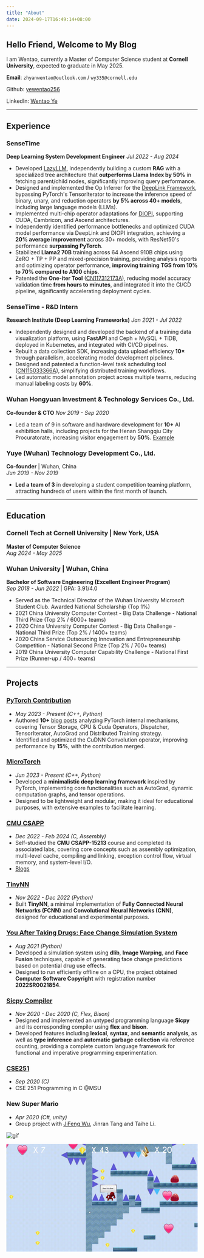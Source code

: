 ```yaml
---
title: "About"
date: 2024-09-17T16:49:14+08:00
---
```


## Hello Friend, Welcome to My Blog

I am Wentao, currently a Master of Computer Science student at **Cornell University**, expected to graduate in May 2025.

**Email**: `zhyanwentao@outlook.com` / `wy335@cornell.edu`

Github: [yewentao256](https://github.com/yewentao256)

LinkedIn: [Wentao Ye](https://www.linkedin.com/in/yewentao/)

---

## Experience

### **SenseTime**

**Deep Learning System Development Engineer**
*Jul 2022 - Aug 2024*

- Developed [LazyLLM](https://github.com/LazyAGI/LazyLLM/issues?q=author%3Ayewentao256+), independently building a custom **RAG** with a specialized tree architecture that **outperforms Llama Index by 50%** in fetching parent/child nodes, significantly improving query performance.
- Designed and implemented the Op Inferrer for the [DeepLink Framework](https://github.com/DeepLink-org/deeplink.framework/issues?q=author%3Ayewentao256+), bypassing PyTorch's TensorIterator to increase the inference speed of binary, unary, and reduction operators **by 5% across 40+ models**, including large language models (LLMs).
- Implemented multi-chip operator adaptations for [DIOPI](https://github.com/DeepLink-org/DIOPI/issues?q=author%3Ayewentao256+), supporting CUDA, Cambricon, and Ascend architectures.
- Independently identified performance bottlenecks and optimized CUDA model performance via DeepLink and DIOPI integration, achieving a **20% average improvement** across 30+ models, with ResNet50's performance **surpassing PyTorch**.
- Stabilized **Llama2 70B** training across 64 Ascend 910B chips using ZeRO + TP + PP and mixed-precision training, providing analysis reports and optimizing operator performance, **improving training TGS from 10% to 70% compared to A100 chips**.
- Patented the **One-iter Tool** ([CN117312173A](https://patents.google.com/patent/CN117312173A/en?oq=CN117312173A)), reducing model accuracy validation time **from hours to minutes**, and integrated it into the CI/CD pipeline, significantly accelerating deployment cycles.

### **SenseTime - R&D Intern**

**Research Institute (Deep Learning Frameworks)**
*Jan 2021 - Jul 2022*

- Independently designed and developed the backend of a training data visualization platform, using **FastAPI** and Ceph + MySQL + TiDB, deployed in Kubernetes, and integrated with CI/CD pipelines.
- Rebuilt a data collection SDK, increasing data upload efficiency **10×** through parallelism, accelerating model development pipelines.
- Designed and patented a function-level task scheduling tool ([CN115033366A](https://patents.google.com/patent/CN115033366A/en)), simplifying distributed training workflows.
- Led automatic model annotation project across multiple teams, reducing manual labeling costs by **60%**.

### **Wuhan Hongyuan Investment & Technology Services Co., Ltd.**

**Co-founder & CTO**
*Nov 2019 - Sep 2020*

- Led a team of 9 in software and hardware development for **10+** AI exhibition halls, including projects for the Henan Shangqiu City Procuratorate, increasing visitor engagement by **50%**. [Example](https://github.com/yewentao256/You-after-taking-drugs)

### **Yuye (Wuhan) Technology Development Co., Ltd.**

**Co-founder** | Wuhan, China  
*Jun 2019 - Nov 2019*

- **Led a team of 3** in developing a student competition teaming platform, attracting hundreds of users within the first month of launch.

---

## Education

### **Cornell Tech at Cornell University** | New York, USA

**Master of Computer Science**  
*Aug 2024 - May 2025*

### **Wuhan University** | Wuhan, China

**Bachelor of Software Engineering (Excellent Engineer Program)**  
*Sep 2018 - Jun 2022* | GPA: 3.91/4.0

- Served as the Technical Director of the Wuhan University Microsoft Student Club. Awarded National Scholarship (Top 1%)
- 2021 China University Computer Contest - Big Data Challenge - National Third Prize (Top 2% / 6000+ teams)
- 2020 China University Computer Contest - Big Data Challenge - National Third Prize (Top 2% / 1400+ teams)
- 2020 China Service Outsourcing Innovation and Entrepreneurship Competition - National Second Prize (Top 2% / 700+ teams)
- 2019 China University Computer Capability Challenge - National First Prize (Runner-up / 400+ teams)

---

## Projects

### **[PyTorch Contribution](https://github.com/pytorch/pytorch/issues?q=author%3Ayewentao256)**

- *May 2023 - Present (C++, Python)*
- Authored **10+** [blog posts](https://wentao.site/categories/pytorch/) analyzing PyTorch internal mechanisms, covering Tensor Storage, CPU & Cuda Operators, Dispatcher, TensorIterator, AutoGrad and Distributed Training strategy.
- Identified and optimized the CuDNN Convolution operator, improving performance by **15%**, with the contribution merged.

### **[MicroTorch](https://github.com/yewentao256/MicroTorch)**

- *Jun 2023 - Present (C++, Python)*
- Developed a **minimalistic deep learning framework** inspired by PyTorch, implementing core functionalities such as AutoGrad, dynamic computation graphs, and tensor operations.
- Designed to be lightweight and modular, making it ideal for educational purposes, with extensive examples to facilitate learning.

### **[CMU CSAPP](https://github.com/yewentao256/CSAPP_15213)**

- *Dec 2022 - Feb 2024 (C, Assembly)*
- Self-studied the **CMU CSAPP-15213** course and completed its associated labs, covering core concepts such as assembly optimization, multi-level cache, compiling and linking, exception control flow, virtual memory, and system-level I/O.
- [Blogs](https://wentao.site/categories/csapp/)

### **[TinyNN](https://github.com/yewentao256/TinyNN)**

- *Nov 2022 - Dec 2022 (Python)*
- Built **TinyNN**, a minimal implementation of **Fully Connected Neural Networks (FCNN)** and **Convolutional Neural Networks (CNN)**, designed for educational and experimental purposes.

### **[You After Taking Drugs: Face Change Simulation System](https://github.com/yewentao256/You-after-taking-drugs)**

- *Aug 2021 (Python)*
- Developed a simulation system using **dlib**, **Image Warping**, and **Face Fusion** techniques, capable of generating face change predictions based on potential drug use effects.
- Designed to run efficiently offline on a CPU, the project obtained **Computer Software Copyright** with registration number **2022SR0021854**.

### **[Sicpy Compiler](https://github.com/yewentao256/sicpy)**

- *Nov 2020 - Dec 2020 (C, Flex, Bison)*
- Designed and implemented an untyped programming language **Sicpy** and its corresponding compiler using **flex** and **bison**.
- Developed features including **lexical**, **syntax**, and **semantic analysis**, as well as **type inference** and **automatic garbage collection** via reference counting, providing a complete custom language framework for functional and imperative programming experimentation.

### **[CSE251](https://github.com/yewentao256/CSE251)**

- *Sep 2020 (C)*
- CSE 251 Programming in C @MSU

### **New Super Mario**

- *Apr 2020 (C#, unity)*
- Group project with [JiFeng Wu](https://github.com/jifengwu2k), Jinran Tang and Taihe Li.

![gif](resources/mario.gif)

![gif](resources/mario2.gif)
